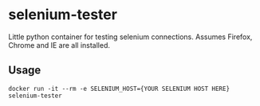 # selenium-tester

Little python container for testing selenium connections. Assumes Firefox, Chrome and IE are all installed.

## Usage

```
docker run -it --rm -e SELENIUM_HOST={YOUR SELENIUM HOST HERE} selenium-tester 
```

